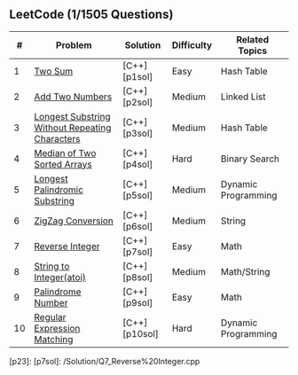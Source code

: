 ## LeetCode (1/1505 Questions)
| # | Problem | Solution | Difficulty | Related Topics |
|---| ------- | -------- | ---------- | -------------- |
|1|[Two Sum][p1]                                                   |[C++][p1sol]     |Easy         |Hash Table
|2|[Add Two Numbers][p2]                                           |[C++][p2sol]     |Medium       |Linked List
|3|[Longest Substring Without Repeating Characters][p3]            |[C++][p3sol]     |Medium       |Hash Table
|4|[Median of Two Sorted Arrays][p4]                               |[C++][p4sol]     |Hard         |Binary Search
|5|[Longest Palindromic Substring][p5]                             |[C++][p5sol]     |Medium       |Dynamic Programming
|6|[ZigZag Conversion][p6]                                         |[C++][p6sol]     |Medium       |String
|7|[Reverse Integer][p7]                                           |[C++][p7sol]     |Easy         |Math
|8|[String to Integer(atoi)][p8]                                   |[C++][p8sol]     |Medium       |Math/String
|9|[Palindrome Number][p9]                                         |[C++][p9sol]     |Easy         |Math
|10|[Regular Expression Matching][p10]                             |[C++][p10sol]    |Hard         |Dynamic Programming

[p1]: https://leetcode.com/problems/two-sum/
[p2]: https://leetcode.com/problems/add-two-numbers/
[p3]: https://leetcode.com/problems/longest-substring-without-repeating-characters/
[p4]: https://leetcode.com/problems/median-of-two-sorted-arrays/
[p5]: https://leetcode.com/problems/longest-palindromic-substring/
[p6]: https://leetcode.com/problems/zigzag-conversion/
[p7]: https://leetcode.com/problems/reverse-integer/
[p8]: https://leetcode.com/problems/string-to-integer-atoi/
[p9]: https://leetcode.com/problems/palindrome-number/
[p10]: https://leetcode.com/problems/regular-expression-matching/
[p11]: 
[p12]: 
[p13]: 
[p14]:
[p15]:
[p16]:
[p17]:
[p18]:
[p19]:
[p20]:
[p21]:
[p22]:
[p23]:
[p7sol]: /Solution/Q7_Reverse%20Integer.cpp



